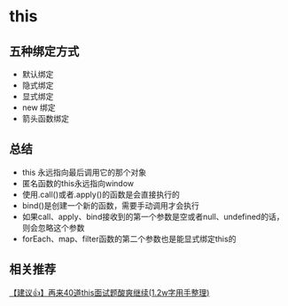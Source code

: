 # this

## 五种绑定方式

- 默认绑定
- 隐式绑定
- 显式绑定
- new 绑定
- 箭头函数绑定

## 总结

- this 永远指向最后调用它的那个对象
- 匿名函数的this永远指向window
- 使用.call()或者.apply()的函数是会直接执行的
- bind()是创建一个新的函数，需要手动调用才会执行
- 如果call、apply、bind接收到的第一个参数是空或者null、undefined的话，则会忽略这个参数
- forEach、map、filter函数的第二个参数也是能显式绑定this的

## 相关推荐
[【建议👍】再来40道this面试题酸爽继续(1.2w字用手整理)](https://juejin.im/post/5e6358256fb9a07cd80f2e70)